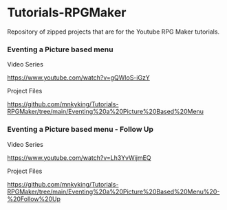# Tutorials-RPGMaker
Repository of zipped projects that are for the Youtube RPG Maker tutorials. 


### Eventing a Picture based menu
Video Series

https://www.youtube.com/watch?v=gQWloS-iGzY 

Project Files 

https://github.com/mnkyking/Tutorials-RPGMaker/tree/main/Eventing%20a%20Picture%20Based%20Menu 


### Eventing a Picture based menu - Follow Up
Video Series 

https://www.youtube.com/watch?v=Lh3YvWijmEQ 

Project Files 

https://github.com/mnkyking/Tutorials-RPGMaker/tree/main/Eventing%20a%20Picture%20Based%20Menu%20-%20Follow%20Up 

